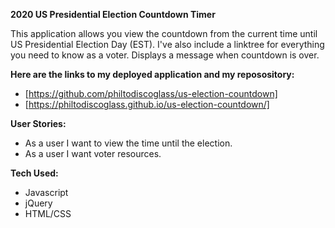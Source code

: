 **2020 US Presidential Election Countdown Timer**

This application allows you view the countdown from the current time until US Presidential Election Day (EST). I've also include a linktree for everything you need to know as a voter. Displays a message when countdown is over.

**Here are the links to my deployed application and my reposository:**

* [https://github.com/philtodiscoglass/us-election-countdown]
* [https://philtodiscoglass.github.io/us-election-countdown/]

**User Stories:**

* As a user I want to view the time until the election.
* As a user I want voter resources.

**Tech Used:**

* Javascript
* jQuery
* HTML/CSS
